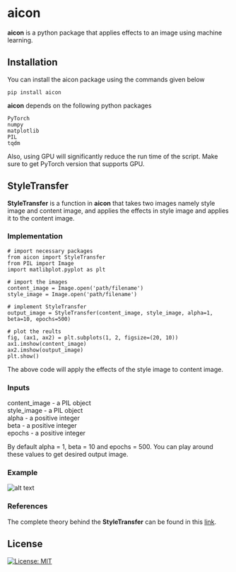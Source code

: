 # aicon
**aicon** is a python package that applies effects to an image using machine learning.

## Installation
You can install the aicon package using the commands given below

`pip install aicon`

**aicon** depends on the following python packages
```
PyTorch
numpy
matplotlib
PIL
tqdm
```
Also, using GPU will significantly reduce the run time of the script. Make sure to get PyTorch version that supports GPU.

## StyleTransfer
**StyleTransfer** is a function in **aicon** that takes two images namely style image and content image, and applies the effects in style image and applies it to the content image.

### Implementation

```
# import necessary packages
from aicon import StyleTransfer
from PIL import Image
import matlibplot.pyplot as plt

# import the images
content_image = Image.open('path/filename')
style_image = Image.open('path/filename')

# implement StyleTransfer
output_image = StyleTransfer(content_image, style_image, alpha=1, beta=10, epochs=500)

# plot the reults
fig, (ax1, ax2) = plt.subplots(1, 2, figsize=(20, 10))
ax1.imshow(content_image)
ax2.imshow(output_image)
plt.show()
```
The above code will apply the effects of the style image to content image.

### Inputs
content_image - a PIL object\
style_image - a PIL object\
alpha - a positive integer\
beta - a positive integer\
epochs - a positive integer

By default alpha = 1, beta = 10 and epochs = 500.
You can play around these values to get desired output image.

### Example
![alt text](https://github.com/dinesh-GDK/aicon/blob/master/images/Result.png)

### References
The complete theory behind the **StyleTransfer** can be found in this [link](https://www.cv-foundation.org/openaccess/content_cvpr_2016/papers/Gatys_Image_Style_Transfer_CVPR_2016_paper.pdf).

## License
[![License: MIT](https://img.shields.io/badge/License-MIT-yellow.svg)](https://github.com/dinesh-GDK/aicon/blob/master/aicon/LICENSE.txt)
